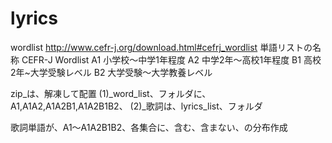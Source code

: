# lyrics
wordlist
http://www.cefr-j.org/download.html#cefrj_wordlist
単語リストの名称
CEFR-J Wordlist
A1 小学校～中学1年程度
A2 中学2年～高校1年程度
B1 高校2年~大学受験レベル
B2 大学受験～大学教養レベル

zip_は、解凍して配置
(1)_word_list、フォルダに、A1,A1A2,A1A2B1,A1A2B1B2、
(2)_歌詞は、lyrics_list、フォルダ

歌詞単語が、A1～A1A2B1B2、各集合に、含む、含まない、の分布作成

